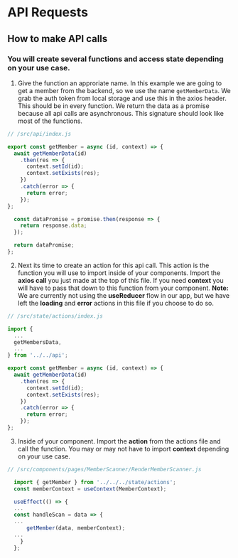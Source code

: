 # API Requests

## How to make API calls

### You will create several functions and access state depending on your use case.

1. Give the function an approriate name. In this example we are going to get a member from the backend, so we use the name `getMemberData`. We grab the auth token from local storage and use this in the axios header. This should be in every function. We return the data as a promise because all api calls are asynchronous. This signature should look like most of the functions.

```js
// /src/api/index.js

export const getMember = async (id, context) => {
  await getMemberData(id)
    .then(res => {
      context.setId(id);
      context.setExists(res);
    })
    .catch(error => {
      return error;
    });
};

  const dataPromise = promise.then(response => {
    return response.data;
  });

  return dataPromise;
};
```

2. Next its time to create an action for this api call. This action is the function you will use to import inside of your components. Import the **axios call** you just made at the top of this file. If you need **context** you will have to pass that down to this function from your component. **Note:** We are currently not using the **useReducer** flow in our app, but we have left the **loading** and **error** actions in this file if you choose to do so.

```js
// /src/state/actions/index.js

import {
  ...
  getMembersData,
  ...
} from '../../api';

export const getMember = async (id, context) => {
  await getMemberData(id)
    .then(res => {
      context.setId(id);
      context.setExists(res);
    })
    .catch(error => {
      return error;
    });
};
```

3. Inside of your component. Import the **action** from the actions file and call the function. You may or may not have to import **context** depending on your use case.

```js
// /src/components/pages/MemberScanner/RenderMemberScanner.js

  import { getMember } from '../../../state/actions';
  const memberContext = useContext(MemberContext);

  useEffect(() => {
  ...
  const handleScan = data => {
  ...
      getMember(data, memberContext);
  ...
    }
  };
```
